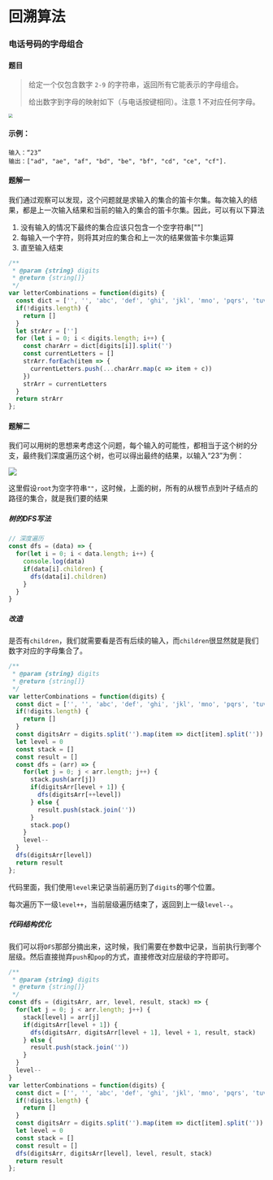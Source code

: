 # 回溯算法

### 电话号码的字母组合

#### 题目

>  给定一个仅包含数字 `2-9` 的字符串，返回所有它能表示的字母组合。  
>
>  给出数字到字母的映射如下（与电话按键相同）。注意 1 不对应任何字母。

<img src="/Users/newbanker/Desktop/文档/image/17_telephone_keypad.png" style="zoom:50%;" />

#### 示例：

```
输入：“23”
输出：["ad", "ae", "af", "bd", "be", "bf", "cd", "ce", "cf"].
```



#### 题解一

我们通过观察可以发现，这个问题就是求输入的集合的笛卡尔集。每次输入的结果，都是上一次输入结果和当前的输入的集合的笛卡尔集。因此，可以有以下算法

1. 没有输入的情况下最终的集合应该只包含一个空字符串[""]
2. 每输入一个字符，则将其对应的集合和上一次的结果做笛卡尔集运算
3. 直至输入结束

```javascript
/**
 * @param {string} digits
 * @return {string[]}
 */
var letterCombinations = function(digits) {
  const dict = ['', '', 'abc', 'def', 'ghi', 'jkl', 'mno', 'pqrs', 'tuv', 'wxyz']
  if(!digits.length) {
    return []
  }
  let strArr = ['']
  for (let i = 0; i < digits.length; i++) {
    const charArr = dict[digits[i]].split('')
    const currentLetters = []
    strArr.forEach(item => {
      currentLetters.push(...charArr.map(c => item + c))
    })
    strArr = currentLetters
  }
  return strArr
};
```

#### 题解二

我们可以用树的思想来考虑这个问题，每个输入的可能性，都相当于这个树的分支，最终我们深度遍历这个树，也可以得出最终的结果，以输入“23”为例：

![](/Users/newbanker/Desktop/文档/image/root.png)

这里假设`root`为空字符串`""`，这时候，上面的树，所有的从根节点到叶子结点的路径的集合，就是我们要的结果

##### 树的DFS写法

```javascript
// 深度遍历
const dfs = (data) => {
  for(let i = 0; i < data.length; i++) {
    console.log(data)
    if(data[i].children) {
      dfs(data[i].children)
    }
  }
}
```

##### 改造

是否有`children`，我们就需要看是否有后续的输入，而`children`很显然就是我们数字对应的字母集合了。

```javascript
/**
 * @param {string} digits
 * @return {string[]}
 */
var letterCombinations = function(digits) {
  const dict = ['', '', 'abc', 'def', 'ghi', 'jkl', 'mno', 'pqrs', 'tuv', 'wxyz']
  if(!digits.length) {
    return []
  }
  const digitsArr = digits.split('').map(item => dict[item].split(''))
  let level = 0
  const stack = []
  const result = []
  const dfs = (arr) => {
    for(let j = 0; j < arr.length; j++) {
      stack.push(arr[j])
      if(digitsArr[level + 1]) {
        dfs(digitsArr[++level])
      } else {
        result.push(stack.join(''))
      }
      stack.pop()
    }
    level--
  }
  dfs(digitsArr[level])
  return result
};
```

代码里面，我们使用`level`来记录当前遍历到了`digits`的哪个位置。

每次遍历下一级`level++`，当前层级遍历结束了，返回到上一级`level--`。



##### 代码结构优化

我们可以将`DFS`那部分摘出来，这时候，我们需要在参数中记录，当前执行到哪个层级。然后直接抛弃`push`和`pop`的方式，直接修改对应层级的字符即可。

```javascript
/**
 * @param {string} digits
 * @return {string[]}
 */
const dfs = (digitsArr, arr, level, result, stack) => {
  for(let j = 0; j < arr.length; j++) {
    stack[level] = arr[j]
    if(digitsArr[level + 1]) {
      dfs(digitsArr, digitsArr[level + 1], level + 1, result, stack)
    } else {
      result.push(stack.join(''))
    }
  }
  level--
}
var letterCombinations = function(digits) {
  const dict = ['', '', 'abc', 'def', 'ghi', 'jkl', 'mno', 'pqrs', 'tuv', 'wxyz']
  if(!digits.length) {
    return []
  }
  const digitsArr = digits.split('').map(item => dict[item].split(''))
  let level = 0
  const stack = []
  const result = []
  dfs(digitsArr, digitsArr[level], level, result, stack)
  return result
};
```

